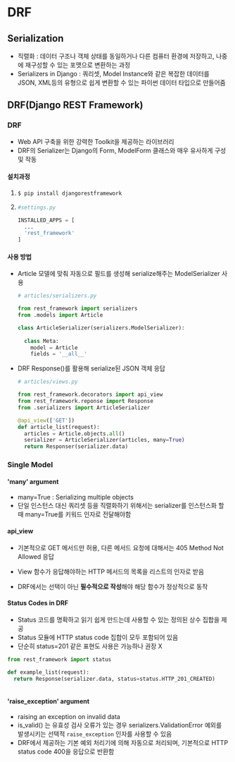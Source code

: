 # DRF

## Serialization

- 직렬화 : 데이터 구조나 객체 상태를 동일하거나 다른 컴퓨터 환경에 저장하고, 나중에 재구성할 수 있는 포맷으로 변환하는 과정
- Serializers in Django : 쿼리셋, Model Instance와 같은 복잡한 데이터를 JSON, XML등의 유형으로 쉽게 변환할 수 있는 파이썬 데이터 타입으로 만들어줌

## DRF(Django REST Framework)

### DRF

- Web API 구축을 위한 강력한 Toolkit을 제공하는 라이브러리
- DRF의 Serializer는 Django의 Form, ModelForm 클래스와 매우 유사하게 구성 및 작동

#### 설치과정

1. ```bash
   $ pip install djangorestframework
   ```

2. ```python
   #settings.py
   
   INSTALLED_APPS = [
     ...
     'rest_framework'
   ]
   ```

#### 사용 방법

- Article 모델에 맞춰 자동으로 필드를 생성해 serialize해주는 ModelSerializer 사용

  ```python
  # articles/serializers.py
  
  from rest_framework import serializers
  from .models import Article
  
  class ArticleSerializer(serializers.ModelSerializer):
    
    class Meta:
      model = Article
      fields = '__all__'
  ```

- DRF Response()를 활용해 serialize된 JSON 객체 응답

  ```python
  # articles/views.py
  
  from rest_framework.decorators import api_view
  from rest_framework.reponse import Response
  from .serializers import ArticleSerializer
  
  @api_view(['GET'])
  def article_list(request):
    articles = Article.objects.all()
    serializer = ArticleSerializer(articles, many=True)
    return Responser(serializer.data)
  ```

### Single Model

#### 'many' argument

- many=True : Serializing multiple objects
- 단일 인스턴스 대신 쿼리셋 등을 직렬화하기 위해서는 serializer를 인스턴스화 할 때 many=True를 키워드 인자로 전달해야함

#### api_view

- 기본적으로  GET 메서드만 허용, 다른 메서드 요청에 대해서는 405 Method Not Allowed 응답
- View 함수가 응답해야하는 HTTP 메서드의 목록을 리스트의 인자로 받음

- DRF에서는 선택이 아닌 **필수적으로 작성**해야 해당 함수가 정상적으로 동작

#### Status Codes in DRF

- Status 코드를 명확하고 읽기 쉽게 만드는데 사용할 수 있는 정의된 상수 집합을 제공
- Status 모듈에 HTTP status code 집합이 모두 포함되어 있음
- 단순히 status=201 같은 표현도 사용은 가능하나 권장 X

```python
from rest_framework import status

def example_list(request):
  return Response(serializer.data, status=status.HTTP_201_CREATED)
																									# ^ 이거
```

#### 'raise_exception' argument

- raising an exception on invalid data 
- is_valid() 는 유효성 검사 오류가 있는 경우 serializers.ValidationError 예외를 발생시키는 선택적 `raise_exception` 인자를 사용할 수 있음
- DRF에서 제공하는 기본 예외 처리기에 의해 자동으로 처리되며, 기본적으로 HTTP status code 400을 응답으로 반환함